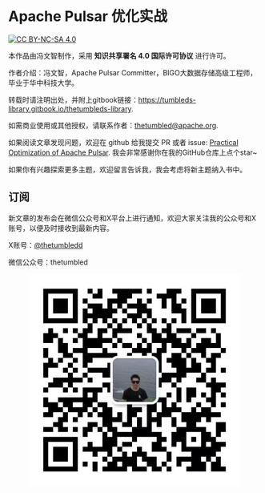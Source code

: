 
# Apache Pulsar 优化实战
[![CC BY-NC-SA 4.0](https://i.creativecommons.org/l/by-nc-sa/4.0/88x31.png)](http://creativecommons.org/licenses/by-nc-sa/4.0/)

本作品由冯文智制作，采用 **知识共享署名 4.0 国际许可协议** 进行许可。

作者介绍：冯文智，Apache Pulsar Committer，BIGO大数据存储高级工程师，毕业于华中科技大学。

转载时请注明出处，并附上gitbook链接：https://tumbleds-library.gitbook.io/thetumbleds-library.

如需商业使用或其他授权，请联系作者：thetumbled@apache.org.

如果阅读文章发现问题，欢迎在 github 给我提交 PR 或者 issue: [Practical Optimization of Apache Pulsar](https://github.com/thetumbled/Practical-Optimization-of-Apache-Pulsar). 我会非常感谢你在我的GitHub仓库上点个star\~

如果你有兴趣探索更多主题，欢迎留言告诉我，我会考虑将新主题纳入书中。


## 订阅
新文章的发布会在微信公众号和X平台上进行通知，欢迎大家关注我的公众号和X账号，以便及时接收到最新内容。

X账号：[@thetumbledd](https://x.com/thetumbledd)

微信公众号：thetumbled
<figure><img src=".gitbook/assets/wechat.png" alt=""><figcaption></figcaption></figure>
